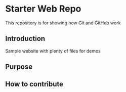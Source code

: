 # Starter Web Repo

This repository is for showing how Git and GitHub work

## Introduction

Sample website with plenty of files for demos

## Purpose

## How to contribute

